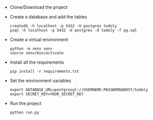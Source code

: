 * Clone/Download the project

* Create a database and add the tables
  ``` 
  createdb -h localhost -p 5432 -U postgres todoly
  psql -h localhost -p 5432 -U postgres -d todoly -f pg.sql
  ```

* Create a virtual environment
  ```
  python -m venv venv
  source venv/bin/activate
  ```
  
* Install all the requirements
  ``` 
  pip install -r requirements.txt
  ```

* Set the environment variables
  ``` 
  export DATABASE_URL=postgresql://USERNAME:PASSWORD@HOST/todoly
  export SECRET_KEY=YOUR_SECRET_KEY
  ```

* Run the project
  ```
  python run.py
  ```
